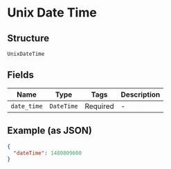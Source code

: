 
# Unix Date Time

## Structure

`UnixDateTime`

## Fields

| Name | Type | Tags | Description |
|  --- | --- | --- | --- |
| `date_time` | `DateTime` | Required | - |

## Example (as JSON)

```json
{
  "dateTime": 1480809600
}
```

